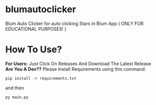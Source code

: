 # blumautoclicker
Blum Auto Clicker for auto clicking Stars in Blum App ( ONLY FOR EDUCATIONAL PURPOSES! )

# How To Use?
<b>For Users:</b> Just Click On Releases And Download The Latest Release<br>
<b>Are You A Dev??</b> Please Install Requirements using this command:
```
pip install -r requirements.txt
```
and then
```
py main.py
```
